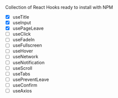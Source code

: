 Collection of React Hooks ready to install with NPM



- [x] useTitle
- [x] useInput
- [x] usePageLeave
- [ ] useClick
- [ ] useFadeIn
- [ ] useFullscreen 
- [ ] useHover
- [ ] useNetwork
- [ ] useNotification
- [ ] useScroll
- [ ] useTabs
- [ ] usePreventLeave
- [ ] useConfirm
- [ ] useAxios
